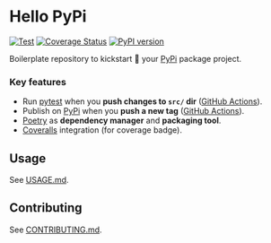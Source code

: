 # Hello PyPi

[![Test](https://github.com/svaponi/hello-pypi/actions/workflows/run-tests.yml/badge.svg)](https://github.com/svaponi/hello-pypi/actions/workflows/run-tests.yml)
[![Coverage Status](https://coveralls.io/repos/github/svaponi/hello-pypi/badge.svg?branch=main)](https://coveralls.io/github/svaponi/hello-pypi?branch=main)
[![PyPI version](https://badge.fury.io/py/hello-pypi.svg)](https://badge.fury.io/py/hello-pypi)

Boilerplate repository to kickstart 🚀 your [PyPi](https://pypi.org/) package project.

### Key features

- Run [pytest](https://docs.pytest.org/) when you **push changes to `src/` dir** ([GitHub Actions](/.github/workflows/run-tests.yml)).
- Publish on [PyPi](https://pypi.org/) when you **push a new tag** ([GitHub Actions](/.github/workflows/publish-to-pypi.yml)).
- [Poetry](https://python-poetry.org/docs/#installation) as **dependency manager** and **packaging tool**.
- [Coveralls](https://docs.coveralls.io/) integration (for coverage badge).

## Usage

See [USAGE.md](/USAGE.md).

## Contributing

See [CONTRIBUTING.md](/CONTRIBUTING.md).

